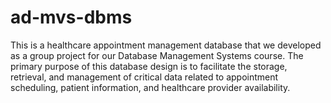# ad-mvs-dbms
This is a healthcare appointment management database that we developed as a group project for our Database Management Systems course. The primary purpose of this database design is to facilitate the storage, retrieval, and management of critical data related to appointment scheduling, patient information, and healthcare provider availability. 
